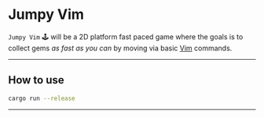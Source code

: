 # Jumpy Vim

`Jumpy Vim` :joystick: will be a 2D platform fast paced game where the goals is to collect gems *as fast as you can* by moving via basic [Vim](https://www.vim.org/) commands.

------------
## How to use
```bash
cargo run --release
```
------------